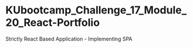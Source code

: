 # KUbootcamp_Challenge_17_Module_20_React-Portfolio
Strictly React Based Application - Implementing SPA 
